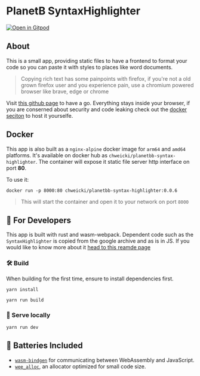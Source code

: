 # PlanetB SyntaxHighlighter
[![Open in Gitpod](https://gitpod.io/button/open-in-gitpod.svg)](https://gitpod.io/#https://github.com/somehowchris/planetbb-syntax-highlighter)

## About

This is a small app, providing static files to have a frontend to format your code so you can paste it with styles to places like word documents.
> Copying rich text has some painpoints with firefox, if you're not a old grown firefox user and you experience pain, use a chromium powered browser like brave, edge or chrome

Visit [this github page](https://somehowchris.github.io/planetbb-syntax-highlighter/) to have a go. Everything stays inside your browser, if you are conserned about security and code leaking check out the [docker seciton](#docker) to host it yourselfe.


## Docker

This app is also built as a `nginx-alpine` docker image for `arm64` and `amd64` platforms. It's available on docker hub as `chweicki/planetbb-syntax-highlighter`. The container will expose it static file server http interface on port __80__.

To use it:
```
docker run -p 8000:80 chweicki/planetbb-syntax-highlighter:0.0.6
```
> This will start the container and open it to your network on port `8000`

## 🚴 For Developers

This app is built with rust and wasm-webpack. Dependent code such as the `SyntaxHighlighter` is copied from the google archive and as is in JS. If you would like to know more about it [head to this reamde page](./src/highlighter/README.md)

### 🛠️ Build

When building for the first time, ensure to install dependencies first.

```
yarn install
```

```
yarn run build
```

### 🔬 Serve locally

```
yarn run dev
```

## 🔋 Batteries Included

- [`wasm-bindgen`](https://github.com/rustwasm/wasm-bindgen) for communicating
  between WebAssembly and JavaScript.
- [`wee_alloc`](https://github.com/rustwasm/wee_alloc), an allocator optimized
  for small code size.


